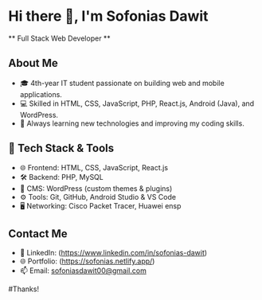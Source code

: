 # Hi there 👋, I'm Sofonias Dawit
** Full Stack Web Developer **

## About Me
- 🎓 4th-year IT student passionate on building web and mobile applications.
- 💻 Skilled in HTML, CSS, JavaScript, PHP, React.js, Android (Java), and WordPress.
- 🌱 Always learning new technologies and improving my coding skills.

## 🔧 Tech Stack & Tools
- 🌐 Frontend: HTML, CSS, JavaScript, React.js
- 🛠️ Backend: PHP, MySQL
- 🧩 CMS: WordPress (custom themes & plugins)
- ⚙️ Tools: Git, GitHub, Android Studio & VS Code
- 🖥️ Networking: Cisco Packet Tracer, Huawei ensp
  
## Contact Me
- 💼 LinkedIn:  (https://www.linkedin.com/in/sofonias-dawit)
- 🌐 Portfolio: (https://sofonias.netlify.app/)
- 📫 Email:     sofoniasdawit00@gmail.com

 #Thanks!
